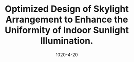 ---
title: "Optimized Design of Skylight Arrangement to Enhance the Uniformity of Indoor Sunlight Illumination."
collection: journal
permalink: publications/2023-journal-mdpi
date: 1020-4-20
level: journal
oa: https://www.mdpi.com/2071-1050/15/14/11257
citation: 'B. Jia, W. Li, G. Chen, W. Sun, <b>B. Wang</b> and N. Xu, "Optimized Design of Skylight Arrangement to Enhance the Uniformity of Indoor Sunlight Illumination," <i>Sustainability</i> 2023, 15, 11257.'
---